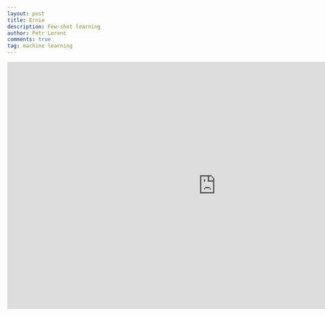 ```yaml
---
layout: post
title: Ernie
description: Few-shot learning
author: Petr Lorenc
comments: true
tag: machine learning
---
```




<iframe src="https://docs.google.com/presentation/d/e/2PACX-1vQvdecxwjrCP6IOKaRVG8ECMhcrlQm5dQNNUgiW__IKxc6En4BtWvfTw9Xmj9jO1iVtwjXBd9BF_jWM/embed?start=false&loop=true&delayms=30000" frameborder="0" width="960" height="569" allowfullscreen="true" mozallowfullscreen="true" webkitallowfullscreen="true"></iframe>
